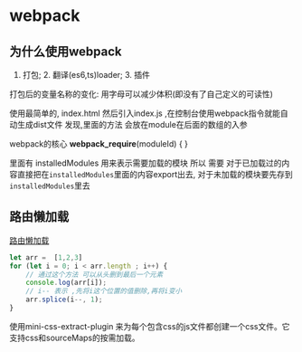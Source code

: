 # webpack

## 为什么使用webpack

1. 打包; 2. 翻译(es6,ts)loader; 3. 插件

打包后的变量名称的变化: 用字母可以减少体积(即没有了自己定义的可读性)

使用最简单的, index.html 然后引入index.js ,在控制台使用webpack指令就能自动生成dist文件
发现,里面的方法 会放在module在后面的数组的入参

webpack的核心
__webpack_require__(moduleId) {
}

里面有  installedModules 用来表示需要加载的模块
所以 需要 对于已加载过的内容直接把在`installedModules`里面的内容export出去, 对于未加载的模块要先存到`installedModules`里去

## 路由懒加载

[路由懒加载](https://www.cnblogs.com/cczlovexw/p/14263654.html)

```js
let arr =  [1,2,3]
for (let i = 0; i < arr.length ; i++) {
    // 通过这个方法 可以从头删到最后一个元素
    console.log(arr[i]);
    // i-- 表示 ,先将i这个位置的值删除,再将i变小
    arr.splice(i--, 1);
}
```

使用mini-css-extract-plugin 来为每个包含css的js文件都创建一个css文件。它支持css和sourceMaps的按需加载。
